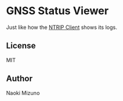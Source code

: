 # GNSS Status Viewer

Just like how the [NTRIP Client](http://lefebure.com/software/ntripclient/)
shows its logs.

## License

MIT

## Author

Naoki Mizuno
